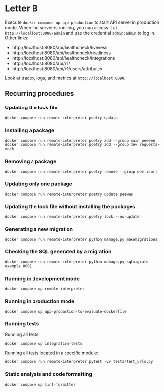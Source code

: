 # Letter B

Execute `docker compose up app-production` to start API server in production mode. When the server is running, you can access it at `http://localhost:8080/admin` and use the credential `admin:admin` to log in. Other links:

- http://localhost:8080/api/healthcheck/liveness
- http://localhost:8080/api/healthcheck/readiness
- http://localhost:8080/api/healthcheck/integrations
- http://localhost:8080/api/v1/
- http://localhost:8080/api/v1/users/attributes

Look at traces, logs, and metrics at `http://localhost:8090`.

## Recurring procedures

### Updating the lock file

    docker compose run remote-interpreter poetry update

### Installing a package

    docker compose run remote-interpreter poetry add --group main peewee
    docker compose run remote-interpreter poetry add --group dev requests-mock

### Removing a package

    docker compose run remote-interpreter poetry remove --group dev isort

### Updating only one package

    docker compose run remote-interpreter poetry update peewee

### Updating the lock file without installing the packages

    docker compose run remote-interpreter poetry lock --no-update

### Generating a new migration

    docker compose run remote-interpreter python manage.py makemigrations

### Checking the SQL generated by a migration

    docker compose run remote-interpreter python manage.py sqlmigrate example 0001

### Running in development mode

    docker compose up remote-interpreter

### Running in production mode

    docker compose up app-production-to-evaluate-dockerfile

### Running tests

Running all tests:

    docker compose up integration-tests

Running all tests located in a specific module:

    docker compose run remote-interpreter pytest -vv tests/test_urls.py

### Static analysis and code formatting

    docker compose up lint-formatter
